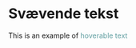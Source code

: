 
# Svævende tekst
<style>
.tooltip {
  position: relative;
  display: inline-block;
  color: CadetBlue; /* Make the text blue */
  cursor: pointer; /* Optional: changes the cursor to indicate it's interactive */
}

.tooltip .tooltiptext {
  visibility: hidden;
  width: 120px;
  background-color: black;
  color: #fff;
  text-align: center;
  border-radius: 6px;
  padding: 5px;
  position: absolute;
  z-index: 1;
}

.tooltip:hover .tooltiptext {
  visibility: visible;
}

</style>
  This is an example of 
  <span class="tooltip">hoverable text
    <span class="tooltiptext">xd</span>
  </span> 